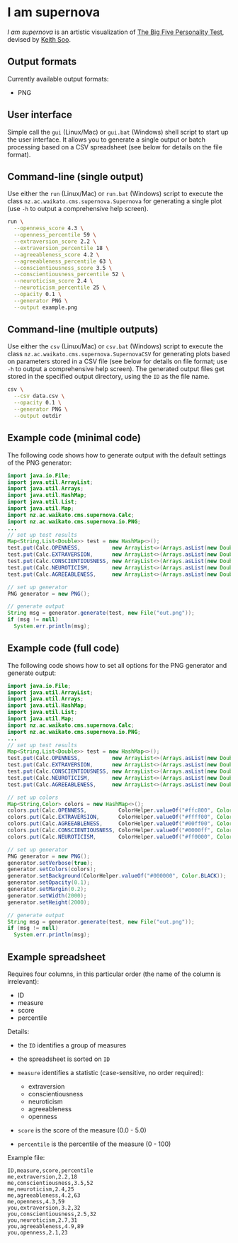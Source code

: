 # I am supernova

*I am supernova* is an artistic visualization of 
[The Big Five Personality Test](https://en.wikipedia.org/wiki/Big_Five_personality_traits), 
devised by [Keith Soo](http://www.cms.waikato.ac.nz/people/ceks).

## Output formats
Currently available output formats:

* PNG


## User interface

Simple call the `gui` (Linux/Mac) or `gui.bat` (Windows) shell script to
start up the user interface. It allows you to generate a single output or
batch processing based on a CSV spreadsheet (see below for details on the 
file format).

## Command-line (single output)
Use either the `run` (Linux/Mac) or `run.bat` (Windows) script to execute
the class `nz.ac.waikato.cms.supernova.Supernova` for generating a single plot
(use `-h` to output a comprehensive help screen).

```bash
run \
  --openness_score 4.3 \
  --openness_percentile 59 \
  --extraversion_score 2.2 \
  --extraversion_percentile 18 \
  --agreeableness_score 4.2 \
  --agreeableness_percentile 63 \
  --conscientiousness_score 3.5 \
  --conscientiousness_percentile 52 \
  --neuroticism_score 2.4 \
  --neuroticism_percentile 25 \
  --opacity 0.1 \
  --generator PNG \
  --output example.png
```


## Command-line (multiple outputs)
Use either the `csv` (Linux/Mac) or `csv.bat` (Windows) script to execute
the class `nz.ac.waikato.cms.supernova.SupernovaCSV` for generating plots 
based on parameters stored in a CSV file (see below for details on file
format; use `-h` to output a comprehensive help screen). 
The generated output files get stored in the specified output directory, 
using the `ID` as the file name.

```bash
csv \
  --csv data.csv \
  --opacity 0.1 \
  --generator PNG \
  --output outdir
```

## Example code (minimal code)
The following code shows how to generate output with the default settings
of the PNG generator:

```java
import java.io.File;
import java.util.ArrayList;
import java.util.Arrays;
import java.util.HashMap;
import java.util.List;
import java.util.Map;
import nz.ac.waikato.cms.supernova.Calc;
import nz.ac.waikato.cms.supernova.io.PNG;
...
// set up test results
Map<String,List<Double>> test = new HashMap<>();
test.put(Calc.OPENNESS,          new ArrayList<>(Arrays.asList(new Double[]{4.3, 59.0})));
test.put(Calc.EXTRAVERSION,      new ArrayList<>(Arrays.asList(new Double[]{2.2, 18.0})));
test.put(Calc.CONSCIENTIOUSNESS, new ArrayList<>(Arrays.asList(new Double[]{3.5, 52.0})));
test.put(Calc.NEUROTICISM,       new ArrayList<>(Arrays.asList(new Double[]{2.4, 25.0})));
test.put(Calc.AGREEABLENESS,     new ArrayList<>(Arrays.asList(new Double[]{4.2, 63.0})));

// set up generator
PNG generator = new PNG(); 

// generate output
String msg = generator.generate(test, new File("out.png"));
if (msg != null)
  System.err.println(msg);
```

## Example code (full code)
The following code shows how to set all options for the PNG generator and
generate output:

```java
import java.io.File;
import java.util.ArrayList;
import java.util.Arrays;
import java.util.HashMap;
import java.util.List;
import java.util.Map;
import nz.ac.waikato.cms.supernova.Calc;
import nz.ac.waikato.cms.supernova.io.PNG;
...
// set up test results
Map<String,List<Double>> test = new HashMap<>();
test.put(Calc.OPENNESS,          new ArrayList<>(Arrays.asList(new Double[]{4.3, 59.0})));
test.put(Calc.EXTRAVERSION,      new ArrayList<>(Arrays.asList(new Double[]{2.2, 18.0})));
test.put(Calc.CONSCIENTIOUSNESS, new ArrayList<>(Arrays.asList(new Double[]{3.5, 52.0})));
test.put(Calc.NEUROTICISM,       new ArrayList<>(Arrays.asList(new Double[]{2.4, 25.0})));
test.put(Calc.AGREEABLENESS,     new ArrayList<>(Arrays.asList(new Double[]{4.2, 63.0})));

// set up colors
Map<String,Color> colors = new HashMap<>();
colors.put(Calc.OPENNESS,          ColorHelper.valueOf("#ffc800", Color.ORANGE));
colors.put(Calc.EXTRAVERSION,      ColorHelper.valueOf("#ffff00", Color.YELLOW));
colors.put(Calc.AGREEABLENESS,     ColorHelper.valueOf("#00ff00", Color.GREEN));
colors.put(Calc.CONSCIENTIOUSNESS, ColorHelper.valueOf("#0000ff", Color.BLUE));
colors.put(Calc.NEUROTICISM,       ColorHelper.valueOf("#ff0000", Color.RED));

// set up generator
PNG generator = new PNG(); 
generator.setVerbose(true);
generator.setColors(colors);
generator.setBackground(ColorHelper.valueOf("#000000", Color.BLACK));
generator.setOpacity(0.1);
generator.setMargin(0.2);
generator.setWidth(2000);
generator.setHeight(2000);

// generate output
String msg = generator.generate(test, new File("out.png"));
if (msg != null)
  System.err.println(msg);
```

## Example spreadsheet

Requires four columns, in this particular order (the name of the column is 
irrelevant):
 
* ID
* measure
* score
* percentile

Details:

* the `ID` identifies a group of measures 
* the spreadsheet is sorted on `ID`
* `measure` identifies a statistic (case-sensitive, no order required): 

  * extraversion
  * conscientiousness
  * neuroticism
  * agreeableness
  * openness
 
* `score` is the score of the measure (0.0 - 5.0)
* `percentile` is the percentile of the measure (0 - 100)

Example file:

```csv
ID,measure,score,percentile
me,extraversion,2.2,18
me,conscientiousness,3.5,52
me,neuroticism,2.4,25
me,agreeableness,4.2,63
me,openness,4.3,59
you,extraversion,3.2,32
you,conscientiousness,2.5,32
you,neuroticism,2.7,31
you,agreeableness,4.9,89
you,openness,2.1,23
```

